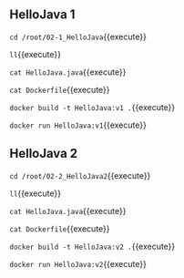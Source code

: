 <br>


## HelloJava 1

`cd /root/02-1_HelloJava`{{execute}}

`ll`{{execute}}

`cat HelloJava.java`{{execute}}

`cat Dockerfile`{{execute}}

`docker build -t HelloJava:v1 .`{{execute}}

`docker run HelloJava:v1`{{execute}}


## HelloJava 2

`cd /root/02-2_HelloJava2`{{execute}}

`ll`{{execute}}

`cat HelloJava.java`{{execute}}

`cat Dockerfile`{{execute}}

`docker build -t HelloJava:v2 .`{{execute}}

`docker run HelloJava:v2`{{execute}}
